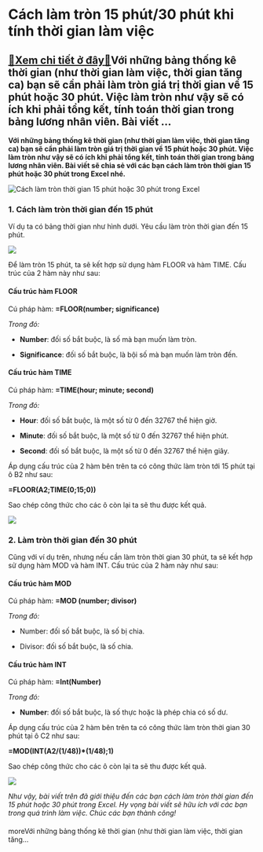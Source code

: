 Cách làm tròn 15 phút/30 phút khi tính thời gian làm việc
=========================================================

[:gift:Xem chi tiết ở đây:gift:](https://hddtvn.com/cach-lam-tron-15-phut-30-phut-khi-tinh-thoi-gian-lam-viec-2/)Với những bảng thống kê thời gian (như thời gian làm việc, thời gian tăng ca) bạn sẽ cần phải làm tròn giá trị thời gian về 15 phút hoặc 30 phút. Việc làm tròn như vậy sẽ có ích khi phải tổng kết, tính toán thời gian trong bảng lương nhân viên. Bài viết …
---------------------------------------------------------------------------------------------------------------------------------------------------------------------------------------------------------------------------------------------------------------

**Với những bảng thống kê thời gian (như thời gian làm việc, thời gian tăng ca) bạn sẽ cần phải làm tròn giá trị thời gian về 15 phút hoặc 30 phút. Việc làm tròn như vậy sẽ có ích khi phải tổng kết, tính toán thời gian trong bảng lương nhân viên. Bài viết sẽ chia sẻ với các bạn cách làm tròn thời gian 15 phút hoặc 30 phút trong Excel nhé.**


![Cách làm tròn thời gian 15 phút hoặc 30 phút trong Excel](https://hddtvn.com/wp-content/uploads/2021/01/lam-tron-thoi-gian.png)


### 1. Cách làm tròn thời gian đến 15 phút


Ví dụ ta có bảng thời gian như hình dưới. Yêu cầu làm tròn thời gian đến 15 phút.


![](https://hddtvn.com/wp-content/uploads/2021/01/18-5.png)


Để làm tròn 15 phút, ta sẽ kết hợp sử dụng hàm FLOOR và hàm TIME. Cấu trúc của 2 hàm này như sau:


#### Cấu trúc hàm FLOOR


Cú pháp hàm: **=FLOOR(number; significance)**


*Trong đó:*




* **Number**: đối số bắt buộc, là số mà bạn muốn làm tròn.

* **Significance**: đối số bắt buộc, là bội số mà bạn muốn làm tròn đến.



#### Cấu trúc hàm TIME


Cú pháp hàm: **=TIME(hour; minute; second)**


*Trong đó:*




* **Hour**: đối số bắt buộc, là một số từ 0 đến 32767 thể hiện giờ.

* **Minute**: đối số bắt buộc, là một số từ 0 đến 32767 thể hiện phút.

* **Second**: đối số bắt buộc, là một số từ 0 đến 32767 thể hiện giây.



Áp dụng cấu trúc của 2 hàm bên trên ta có công thức làm tròn tới 15 phút tại ô B2 như sau:


**=FLOOR(A2;TIME(0;15;0))**


Sao chép công thức cho các ô còn lại ta sẽ thu được kết quả.


![](https://hddtvn.com/wp-content/uploads/2021/01/19-5.png)


### 2. Làm tròn thời gian đến 30 phút


Cũng với ví dụ trên, nhưng nếu cần làm tròn thời gian 30 phút, ta sẽ kết hợp sử dụng hàm MOD và hàm INT. Cấu trúc của 2 hàm này như sau:


#### Cấu trúc hàm MOD


Cú pháp hàm: **=MOD (number; divisor)**


*Trong đó:*




* Number: đối số bắt buộc, là số bị chia.

* Divisor: đối số bắt buộc, là số chia.



#### Cấu trúc hàm INT


Cú pháp hàm: **=Int(Number)**


*Trong đó:*




* **Number**: đối số bắt buộc, là số thực hoặc là phép chia có số dư.



Áp dụng cấu trúc của 2 hàm bên trên ta có công thức làm tròn thời gian 30 phút tại ô C2 như sau:


**=MOD(INT(A2/(1/48))*(1/48);1)**


Sao chép công thức cho các ô còn lại ta sẽ thu được kết quả.


![](https://hddtvn.com/wp-content/uploads/2021/01/20-3.png)


*Như vậy, bài viết trên đã giới thiệu đến các bạn cách làm tròn thời gian đến 15 phút hoặc 30 phút trong Excel. Hy vọng bài viết sẽ hữu ích với các bạn trong quá trình làm việc. Chúc các bạn thành công!*


#### 


moreVới những bảng thống kê thời gian (như thời gian làm việc, thời gian tăng…

